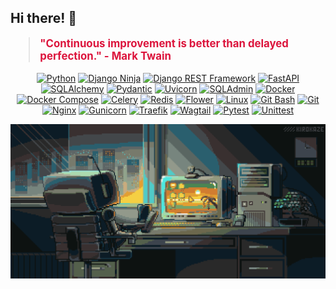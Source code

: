 ## Hi there! 👋

<p align="center">
    <blockquote style="color: crimson; font-size: larger;"><strong>"Continuous improvement is better than delayed perfection." - Mark Twain</strong></blockquote>
</p>

<p align="center">
    <a href="#"><img src="https://img.shields.io/badge/-Python-3776AB?style=flat-square&logo=Python" alt="Python"></a>
    <a href="#"><img src="https://img.shields.io/badge/-Django%20Ninja-000000?style=flat-square&logo=Django%20Ninja" alt="Django Ninja"></a>
    <a href="#"><img src="https://img.shields.io/badge/-Django%20REST%20Framework-092E20?style=flat-square&logo=Django" alt="Django REST Framework"></a>
    <a href="#"><img src="https://img.shields.io/badge/-FastAPI-009688?style=flat-square&logo=FastAPI" alt="FastAPI"></a>
    <a href="#"><img src="https://img.shields.io/badge/-SQLAlchemy-CA4245?style=flat-square&logo=SQLAlchemy" alt="SQLAlchemy"></a>
    <a href="#"><img src="https://img.shields.io/badge/-Pydantic-3776AB?style=flat-square&logo=Pydantic" alt="Pydantic"></a>
    <a href="#"><img src="https://img.shields.io/badge/-Uvicorn-009688?style=flat-square&logo=Uvicorn" alt="Uvicorn"></a>
    <a href="#"><img src="https://img.shields.io/badge/-SQLAdmin-CA4245?style=flat-square&logo=SQLAdmin" alt="SQLAdmin"></a>
    <a href="#"><img src="https://img.shields.io/badge/-Docker-2496ED?style=flat-square&logo=Docker" alt="Docker"></a>
    <a href="#"><img src="https://img.shields.io/badge/-Docker%20Compose-2496ED?style=flat-square&logo=Docker%20Compose" alt="Docker Compose"></a>
    <a href="#"><img src="https://img.shields.io/badge/-Celery-3B403B?style=flat-square&logo=Celery" alt="Celery"></a>
    <a href="#"><img src="https://img.shields.io/badge/-Redis-DC382D?style=flat-square&logo=Redis" alt="Redis"></a>
    <a href="#"><img src="https://img.shields.io/badge/-Flower-FF0000?style=flat-square&logo=Flower" alt="Flower"></a>
    <a href="#"><img src="https://img.shields.io/badge/-Linux-FCC624?style=flat-square&logo=Linux" alt="Linux"></a>
    <a href="#"><img src="https://img.shields.io/badge/-Git%20Bash-000000?style=flat-square&logo=Git" alt="Git Bash"></a>
    <a href="#"><img src="https://img.shields.io/badge/-Git-F05032?style=flat-square&logo=Git" alt="Git"></a>
    <a href="#"><img src="https://img.shields.io/badge/-Nginx-269539?style=flat-square&logo=Nginx" alt="Nginx"></a>
    <a href="#"><img src="https://img.shields.io/badge/-Gunicorn-000000?style=flat-square&logo=Gunicorn" alt="Gunicorn"></a>
    <a href="#"><img src="https://img.shields.io/badge/-Traefik-24A1C1?style=flat-square&logo=Traefik" alt="Traefik"></a>
    <a href="#"><img src="https://img.shields.io/badge/-Wagtail-43B02A?style=flat-square&logo=Wagtail" alt="Wagtail"></a>
    <a href="#"><img src="https://img.shields.io/badge/-Pytest-1E40AF?style=flat-square&logo=Pytest" alt="Pytest"></a>
    <a href="#"><img src="https://img.shields.io/badge/-Unittest-0175C2?style=flat-square" alt="Unittest"></a>
</p>

<p align="center">
    <img src="assets/readme.gif" alt="README GIF">
</p>
